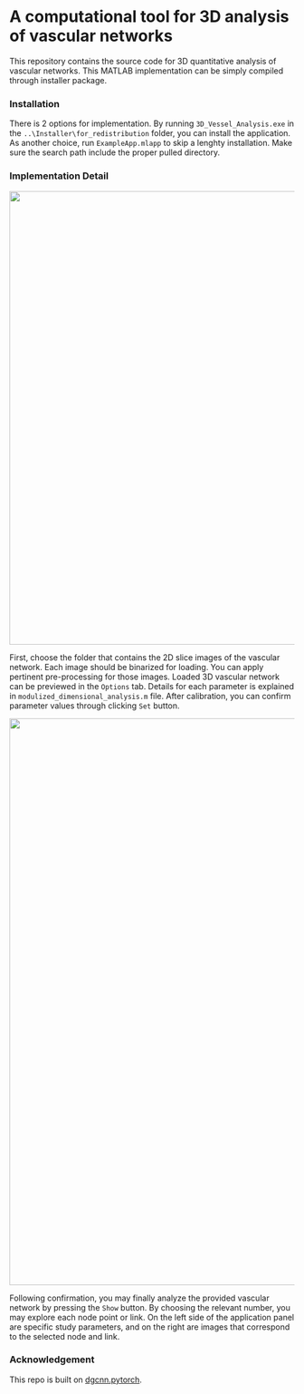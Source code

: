 # A computational tool for 3D analysis of vascular networks 

This repository contains the source code for 3D quantitative analysis of vascular networks. This MATLAB implementation can be simply compiled through installer package. 

### Installation
There is 2 options for implementation. By running `3D_Vessel_Analysis.exe` in the `..\Installer\for_redistribution` folder, you can install the application. As another choice, run `ExampleApp.mlapp` to skip a lenghty installation. Make sure the search path include the proper pulled directory.


### Implementation Detail
<p align="center">
<img src="https://user-images.githubusercontent.com/86834176/193722608-a18e707d-5be8-4ca4-8db5-64e0b19e394e.png" width="800">
</p>

First, choose the folder that contains the 2D slice images of the vascular network. Each image should be binarized for loading. You can apply pertinent pre-processing for those images. Loaded 3D vascular network can be previewed in the `Options` tab. Details for each parameter is explained in `modulized_dimensional_analysis.m` file. After calibration, you can confirm parameter values through clicking `Set` button. 

<p align="center">
<img src="https://user-images.githubusercontent.com/86834176/193722614-a9e182fe-3e36-42e2-a920-97c65bef5819.png" width="1000">
</p>

Following confirmation, you may finally analyze the provided vascular network by pressing the `Show` button. By choosing the relevant number, you may explore each node point or link. On the left side of the application panel are specific study parameters, and on the right are images that correspond to the selected node and link.

### Acknowledgement
This repo is built on [dgcnn.pytorch](https://github.com/antao97/dgcnn.pytorch).
